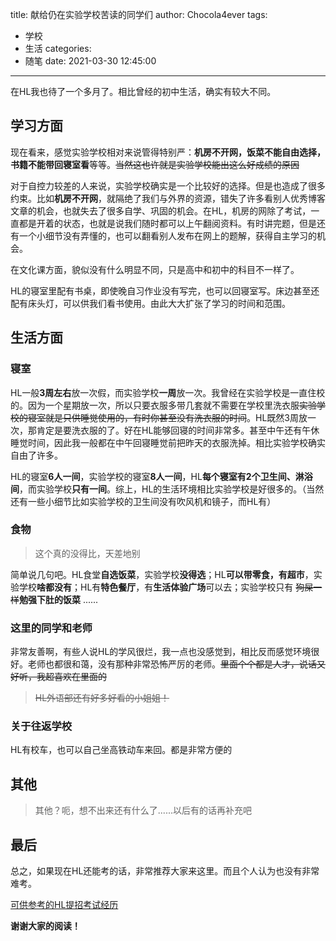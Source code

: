 title: 献给仍在实验学校苦读的同学们
author: Chocola4ever
tags:
  - 学校
  - 生活
categories:
  - 随笔
date: 2021-03-30 12:45:00
---
在HL我也待了一个多月了。相比曾经的初中生活，确实有较大不同。

## 学习方面

现在看来，感觉实验学校相对来说管得特别严：**机房不开网，饭菜不能自由选择，书籍不能带回寝室看**等等。~~当然这也许就是实验学校能出这么好成绩的原因~~

对于自控力较差的人来说，实验学校确实是一个比较好的选择。但是也造成了很多约束。比如**机房不开网**，就隔绝了我们与外界的资源，错失了许多看别人优秀博客文章的机会，也就失去了很多自学、巩固的机会。在HL，机房的网除了考试，一直都是开着的状态，也就是说我们随时都可以上午翻阅资料。有时讲完题，但是还有一个小细节没有弄懂的，也可以翻看别人发布在网上的题解，获得自主学习的机会。

在文化课方面，貌似没有什么明显不同，只是高中和初中的科目不一样了。

HL的寝室里配有书桌，即使晚自习作业没有写完，也可以回寝室写。床边甚至还配有床头灯，可以供我们看书使用。由此大大扩张了学习的时间和范围。

## 生活方面

### 寝室

HL一般**3周左右**放一次假，而实验学校**一周**放一次。我曾经在实验学校是一直住校的。因为一个星期放一次，所以只要衣服多带几套就不需要在学校里洗衣服~~实验学校的寝室就是只供睡觉使用的，有时你甚至没有洗衣服的时间~~。HL既然3周放一次，那肯定是要洗衣服的了。好在HL能够回寝的时间非常多。甚至中午还有午休睡觉时间，因此我一般都在中午回寝睡觉前把昨天的衣服洗掉。相比实验学校确实自由了许多。

HL的寝室**6人一间**，实验学校的寝室**8人一间**，HL**每个寝室有2个卫生间、淋浴间**，而实验学校**只有一间**。综上，HL的生活环境相比实验学校是好很多的。（当然还有一些小细节比如实验学校的卫生间没有吹风机和镜子，而HL有）

### 食物

> 这个真的没得比，天差地别

简单说几句吧。HL食堂**自选饭菜**，实验学校**没得选**；HL**可以带零食，有超市**，实验学校**啥都没有**；HL有**特色餐厅**，有**生活体验广场**可以去；实验学校只有 ~~狗屎一样~~**勉强下肚的饭菜** ......

### 这里的同学和老师

非常友善啊，有些人说HL的学风很烂，我一点也没感觉到，相比反而感觉环境很好。老师也都很和蔼，没有那种非常恐怖严厉的老师。~~里面个个都是人才，说话又好听，我超喜欢在里面的~~

> ~~HL外语部还有好多好看的小姐姐！~~

### 关于往返学校

HL有校车，也可以自己坐高铁动车来回。都是非常方便的

## 其他

> 其他？呃，想不出来还有什么了......以后有的话再补充吧

## 最后

总之，如果现在HL还能考的话，非常推荐大家来这里。而且个人认为也没有非常难考。

[可供参考的HL提招考试经历](https://chocola4ever.github.io/2021/03/29/%E8%AE%B0HL%E7%9A%84%E6%8F%90%E6%8B%9B%E8%80%83%E8%AF%95/)

**谢谢大家的阅读！**